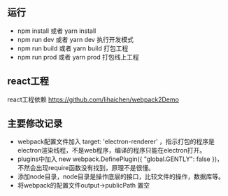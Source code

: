 ## 运行
- npm install 或者 yarn install 
- npm run dev 或者 yarn dev 执行开发模式
- npm run build 或者 yarn build 打包工程
- npm run prod 或者 yarn prod 打包线上工程

## react工程
react工程依赖
https://github.com/lihaichen/webpack2Demo
## 主要修改记录
- webpack配置文件加入  target: 'electron-renderer' ，指示打包的程序是electron渲染线程，不是web程序，编译的程序只能在electron打开。
- plugins中加入 new webpack.DefinePlugin({ "global.GENTLY": false })，不然会出现require函数没有找到，原理不是很懂。
- 添加node目录，node目录是操作底层的接口，比较文件的操作，数据库等。
- 将webpack的配置文件output->publicPath 置空